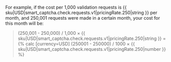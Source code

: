 For example, if the cost per 1,000 validation requests is {{ sku|USD|smart_captcha.check.requests.v1|pricingRate.250|string }} per month, and 250,001 requests were made in a certain month, your cost for this month will be:

> (250,001 - 250,000) / 1,000 × {{ sku|USD|smart_captcha.check.requests.v1|pricingRate.250|string }} = {% calc [currency=USD] (250001 - 250000) / 1000 × {{ sku|USD|smart_captcha.check.requests.v1|pricingRate.250|number }} %}